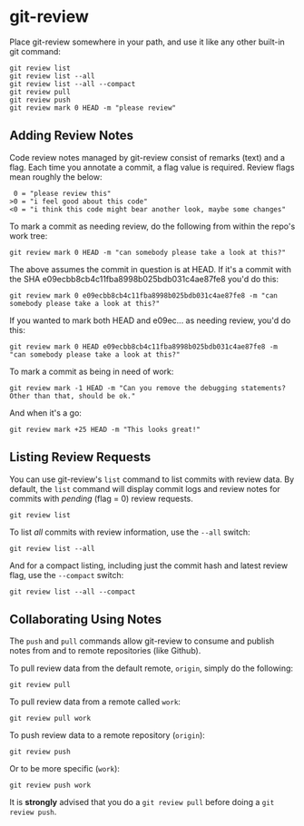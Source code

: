 # git-review

Place git-review somewhere in your path, and use it like any other built-in git command:

    git review list
    git review list --all
    git review list --all --compact
    git review pull
    git review push
    git review mark 0 HEAD -m "please review"

## Adding Review Notes

Code review notes managed by git-review consist of remarks (text) and a flag. Each time
you annotate a commit, a flag value is required. Review flags mean roughly the below:

     0 = "please review this"
    >0 = "i feel good about this code"
    <0 = "i think this code might bear another look, maybe some changes"

To mark a commit as needing review, do the following from within the repo's work tree:

    git review mark 0 HEAD -m "can somebody please take a look at this?"

The above assumes the commit in question is at HEAD. If it's a commit with the SHA e09ecbb8cb4c11fba8998b025bdb031c4ae87fe8
you'd do this:

    git review mark 0 e09ecbb8cb4c11fba8998b025bdb031c4ae87fe8 -m "can somebody please take a look at this?"

If you wanted to mark both HEAD and e09ec... as needing review, you'd do this:

    git review mark 0 HEAD e09ecbb8cb4c11fba8998b025bdb031c4ae87fe8 -m "can somebody please take a look at this?"

To mark a commit as being in need of work:

    git review mark -1 HEAD -m "Can you remove the debugging statements? Other than that, should be ok."

And when it's a go:

    git review mark +25 HEAD -m "This looks great!"


## Listing Review Requests

You can use git-review's ```list``` command to list commits with review data. By default, the ```list``` command
will display commit logs and review notes for commits with *pending* (flag = 0) review requests.

    git review list

To list *all* commits with review information, use the ```--all``` switch:

    git review list --all

And for a compact listing, including just the commit hash and latest review flag, use the ```--compact``` switch:

    git review list --all --compact

## Collaborating Using Notes

The ```push``` and ```pull``` commands allow git-review to consume and publish notes from and to remote repositories (like Github).

To pull review data from the default remote, ```origin```, simply do the following:

    git review pull

To pull review data from a remote called ```work```:

    git review pull work

To push review data to a remote repository (```origin```):

    git review push

Or to be more specific (```work```):

    git review push work

It is **strongly** advised that you do a ```git review pull``` before doing a ```git review push```.
